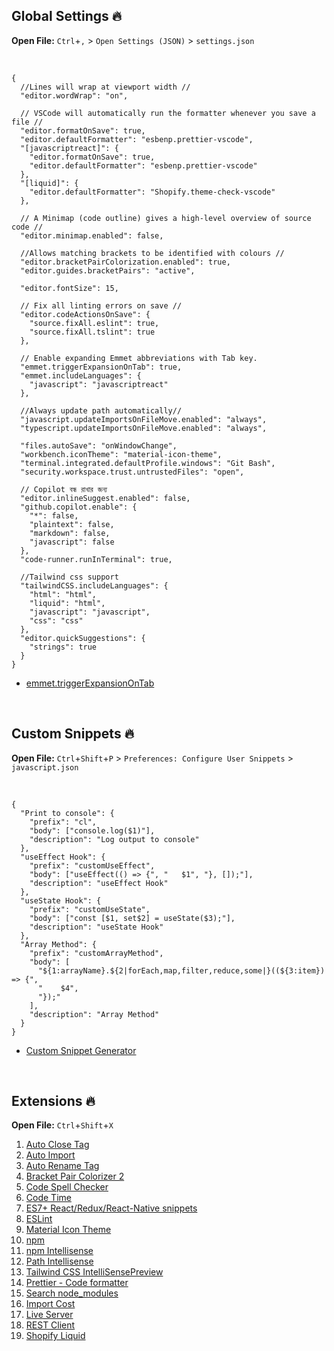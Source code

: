 ## Global Settings 🔥

**Open File:** `Ctrl`+`,` > `Open Settings (JSON)` > `settings.json`

<br />

```
{
  //Lines will wrap at viewport width //
  "editor.wordWrap": "on",

  // VSCode will automatically run the formatter whenever you save a file //
  "editor.formatOnSave": true,
  "editor.defaultFormatter": "esbenp.prettier-vscode",
  "[javascriptreact]": {
    "editor.formatOnSave": true,
    "editor.defaultFormatter": "esbenp.prettier-vscode"
  },
  "[liquid]": {
    "editor.defaultFormatter": "Shopify.theme-check-vscode"
  },

  // A Minimap (code outline) gives a high-level overview of source code //
  "editor.minimap.enabled": false,

  //Allows matching brackets to be identified with colours //
  "editor.bracketPairColorization.enabled": true,
  "editor.guides.bracketPairs": "active",

  "editor.fontSize": 15,

  // Fix all linting errors on save //
  "editor.codeActionsOnSave": {
    "source.fixAll.eslint": true,
    "source.fixAll.tslint": true
  },

  // Enable expanding Emmet abbreviations with Tab key.
  "emmet.triggerExpansionOnTab": true,
  "emmet.includeLanguages": {
    "javascript": "javascriptreact"
  },

  //Always update path automatically//
  "javascript.updateImportsOnFileMove.enabled": "always",
  "typescript.updateImportsOnFileMove.enabled": "always",

  "files.autoSave": "onWindowChange",
  "workbench.iconTheme": "material-icon-theme",
  "terminal.integrated.defaultProfile.windows": "Git Bash",
  "security.workspace.trust.untrustedFiles": "open",

  // Copilot বন্ধ রাখার জন্য
  "editor.inlineSuggest.enabled": false,
  "github.copilot.enable": {
    "*": false,
    "plaintext": false,
    "markdown": false,
    "javascript": false
  },
  "code-runner.runInTerminal": true,

  //Tailwind css support
  "tailwindCSS.includeLanguages": {
    "html": "html",
    "liquid": "html",
    "javascript": "javascript",
    "css": "css"
  },
  "editor.quickSuggestions": {
    "strings": true
  }
}
```
- [emmet.triggerExpansionOnTab](https://code.visualstudio.com/docs/editor/emmet)

<br/>

## Custom Snippets 🔥

**Open File:** `Ctrl`+`Shift`+`P` > `Preferences: Configure User Snippets` > `javascript.json`

<br />

```
{
  "Print to console": {
    "prefix": "cl",
    "body": ["console.log($1)"],
    "description": "Log output to console"
  },
  "useEffect Hook": {
    "prefix": "customUseEffect",
    "body": ["useEffect(() => {", "   $1", "}, []);"],
    "description": "useEffect Hook"
  },
  "useState Hook": {
    "prefix": "customUseState",
    "body": ["const [$1, set$2] = useState($3);"],
    "description": "useState Hook"
  },
  "Array Method": {
    "prefix": "customArrayMethod",
    "body": [
      "${1:arrayName}.${2|forEach,map,filter,reduce,some|}((${3:item}) => {",
      "    $4",
      "});"
    ],
    "description": "Array Method"
  }
}
```

- [Custom Snippet Generator](https://snippet-generator.app)

<br/>

## Extensions 🔥

**Open File:** `Ctrl`+`Shift`+`X`

1. [Auto Close Tag](https://marketplace.visualstudio.com/items?itemName=formulahendry.auto-close-tag)
2. [Auto Import](https://marketplace.visualstudio.com/items?itemName=steoates.autoimport)
3. [Auto Rename Tag](https://marketplace.visualstudio.com/items?itemName=formulahendry.auto-rename-tag)
4. [Bracket Pair Colorizer 2](https://marketplace.visualstudio.com/items?itemName=CoenraadS.bracket-pair-colorizer-2)
5. [Code Spell Checker](https://marketplace.visualstudio.com/items?itemName=streetsidesoftware.code-spell-checker)
6. [Code Time](https://marketplace.visualstudio.com/items?itemName=softwaredotcom.swdc-vscode)
7. [ES7+ React/Redux/React-Native snippets](https://marketplace.visualstudio.com/items?itemName=dsznajder.es7-react-js-snippets)
8. [ESLint](https://marketplace.visualstudio.com/items?itemName=dbaeumer.vscode-eslint)
9. [Material Icon Theme](https://marketplace.visualstudio.com/items?itemName=PKief.material-icon-theme)
10. [npm](https://marketplace.visualstudio.com/items?itemName=eg2.vscode-npm-script)
11. [npm Intellisense](https://marketplace.visualstudio.com/items?itemName=christian-kohler.npm-intellisense)
12. [Path Intellisense](https://marketplace.visualstudio.com/items?itemName=christian-kohler.path-intellisense)
13. [Tailwind CSS IntelliSensePreview](https://marketplace.visualstudio.com/items?itemName=bradlc.vscode-tailwindcss)
14. [Prettier - Code formatter](https://marketplace.visualstudio.com/items?itemName=esbenp.prettier-vscode)
15. [Search node_modules](https://marketplace.visualstudio.com/items?itemName=jasonnutter.search-node-modules)
16. [Import Cost](https://marketplace.visualstudio.com/items?itemName=wix.vscode-import-cost)
17. [Live Server](https://marketplace.visualstudio.com/items?itemName=ritwickdey.LiveServer)
18. [REST Client](https://marketplace.visualstudio.com/items?itemName=humao.rest-client)
19. [Shopify Liquid](https://marketplace.visualstudio.com/items?itemName=Shopify.theme-check-vscode)
